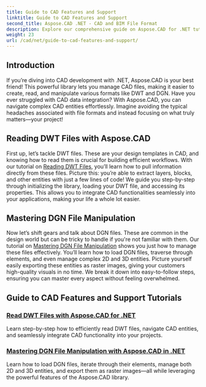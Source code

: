 ```yaml
---
title: Guide to CAD Features and Support
linktitle: Guide to CAD Features and Support
second_title: Aspose.CAD .NET - CAD and BIM File Format
description: Explore our comprehensive guide on Aspose.CAD for .NET tutorials, perfect for developers seeking to enhance their software with CAD features.
weight: 23
url: /cad/net/guide-to-cad-features-and-support/
---
```

## Introduction

If you’re diving into CAD development with .NET, Aspose.CAD is your best friend! This powerful library lets you manage CAD files, making it easier to create, read, and manipulate various formats like DWT and DGN. Have you ever struggled with CAD data integration? With Aspose.CAD, you can navigate complex CAD entities effortlessly. Imagine avoiding the typical headaches associated with file formats and instead focusing on what truly matters—your project!

## Reading DWT Files with Aspose.CAD

First up, let’s tackle DWT files. These are your design templates in CAD, and knowing how to read them is crucial for building efficient workflows. With our tutorial on [Reading DWT Files](./read-dwt-files/), you’ll learn how to pull information directly from these files. Picture this: you’re able to extract layers, blocks, and other entities with just a few lines of code! We guide you step-by-step through initializing the library, loading your DWT file, and accessing its properties. This allows you to integrate CAD functionalities seamlessly into your applications, making your life a whole lot easier.

## Mastering DGN File Manipulation

Now let’s shift gears and talk about DGN files. These are common in the design world but can be tricky to handle if you're not familiar with them. Our tutorial on [Mastering DGN File Manipulation](./mastering-dgn-file-manipulation/) shows you just how to manage these files effectively. You’ll learn how to load DGN files, traverse through elements, and even manage complex 2D and 3D entities. Picture yourself easily exporting these entities as raster images, giving your customers high-quality visuals in no time. We break it down into easy-to-follow steps, ensuring you can master every aspect without feeling overwhelmed.

## Guide to CAD Features and Support Tutorials
### [Read DWT Files with Aspose.CAD for .NET](./read-dwt-files/)
Learn step-by-step how to efficiently read DWT files, navigate CAD entities, and seamlessly integrate CAD functionality into your projects.
### [Mastering DGN File Manipulation with Aspose.CAD in .NET](./mastering-dgn-file-manipulation/)
Learn how to load DGN files, iterate through their elements, manage both 2D and 3D entities, and export them as raster images—all while leveraging the powerful features of the Aspose.CAD library.